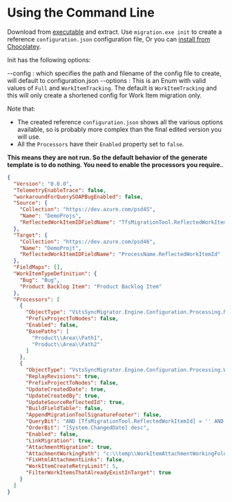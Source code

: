 # Using the Command Line

Download from [executable](https://github.com/nkdAgility/azure-devops-migration-tools/releases) and extract. Use `migration.exe init` to create a reference `configuration.json` configuration file, Or you can [install from Chocolatey](https://chocolatey.org/packages/vsts-sync-migrator/).

Init has the following options:

--config : which specifies the path and filename of the config file to create, will default to configuration.json
--options : This is an Enum with valid values of `Full` and `WorkItemTracking`. The default is `WorkItemTracking` and this will only create a shortened config for Work Item migration only.

Note that:

- The created reference `configuration.json` shows all the various options available, so is probably more complex than the final edited version you will use.
- All the `Processors` have their `Enabled` property set to `false`.
 
 **This means they are not run. So the default behavior of the generate template is to do nothing. You need to enable the processors you require.**.


```json
{
  "Version": "0.0.0",
  "TelemetryEnableTrace": false,
  "workaroundForQuerySOAPBugEnabled": false,
  "Source": {
    "Collection": "https://dev.azure.com/psd45",
    "Name": "DemoProjs",
    "ReflectedWorkItemIDFieldName": "TfsMigrationTool.ReflectedWorkItemId"
  },
  "Target": {
    "Collection": "https://dev.azure.com/psd46",
    "Name": "DemoProjt",
    "ReflectedWorkItemIDFieldName": "ProcessName.ReflectedWorkItemId"
  },
  "FieldMaps": [],
  "WorkItemTypeDefinition": {
    "Bug": "Bug",
    "Product Backlog Item": "Product Backlog Item"
  },
  "Processors": [
    {
      "ObjectType": "VstsSyncMigrator.Engine.Configuration.Processing.NodeStructuresMigrationConfig",
      "PrefixProjectToNodes": false,
      "Enabled": false,
      "BasePaths": [
        "Product\\Area\\Path1",
        "Product\\Area\\Path2"
      ]
    },
    {
      "ObjectType": "VstsSyncMigrator.Engine.Configuration.Processing.WorkItemMigrationConfig",
      "ReplayRevisions": true,
      "PrefixProjectToNodes": false,
      "UpdateCreatedDate": true,
      "UpdateCreatedBy": true,
      "UpdateSourceReflectedId": true,
      "BuildFieldTable": false,
      "AppendMigrationToolSignatureFooter": false,
      "QueryBit": "AND [TfsMigrationTool.ReflectedWorkItemId] = '' AND  [Microsoft.VSTS.Common.ClosedDate] = '' AND [System.WorkItemType] IN ('Shared Steps', 'Shared Parameter', 'Test Case', 'Requirement', 'Task', 'User Story', 'Bug')",
      "OrderBit": "[System.ChangedDate] desc",
      "Enabled": false,
      "LinkMigration": true,
      "AttachmentMigration": true,
      "AttachmentWorkingPath": "c:\\temp\\WorkItemAttachmentWorkingFolder\\",
      "FixHtmlAttachmentLinks": false,
      "WorkItemCreateRetryLimit": 5,
      "FilterWorkItemsThatAlreadyExistInTarget": true
    }
  ]
}


```
